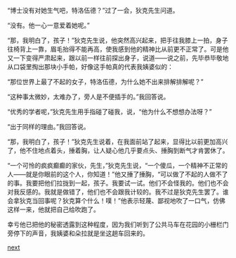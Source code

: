 
“博士没有对她生气吧，特洛伍德？”过了一会，狄克先生问道。

“没有。他一心一意爱着她呢。”

“那，我明白了，孩子！”狄克先生说，他突然高兴起来，把手往我膝上一拍，身子往椅背上一靠，眉毛抬得不能再高，使我感到他的精神比从前更不正常了。可是他又一下变得严肃起来，跟以前一样往前探出身子，说道——说之前，先毕恭毕敬地从口袋里掏出那块小手帕，好像这手帕真的代表我姨婆似的：

“那位世界上最了不起的女子，特洛伍德，为什么她不出来排解排解呢？”

“这种事太微妙，太难办了，旁人是不便插手的。”我回答说。

“优秀的学者呢，”狄克先生用手指碰了碰我，说，“他为什么不想想办法呀？”

“出于同样的理由。”我回答说。

“那，我明白了，孩子！”狄克先生说着，在我面前站了起来，显得比以前更加高兴了，他不住地点着头，捶着胸，让人疑心他几乎要点头、捶胸到断气才肯罢休了。

“一个可怜的疯疯癫癫的家伙，先生，”狄克先生说，“一个傻瓜，一个精神不正常的人——就是你眼前的这个人，你知道！”他又捶了捶胸，“可以做了不起的人做不了的事。我要把他们拉拢到一起，孩子。我要试一试。他们不会怪我的。他们也不会对我反感的。我就是做错了，他们也不会跟我计较的。我不过是狄克先生罢了。谁会拿狄克当回事呢？狄克算个什么！噗！”他表示轻蔑、鄙视地吹了一口气，仿佛这样一来，他就把自己给吹跑了。

幸亏他已把他的秘密透露到这种程度，因为我们听到了公共马车在花园的小栅栏门旁停下的声音，我姨婆和朵拉就是坐这趟车回来的。

[next](page579.md)